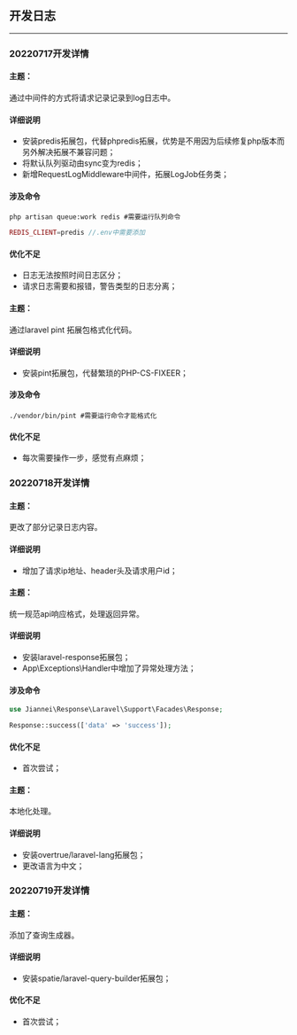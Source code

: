 ## 开发日志

------

### 20220717开发详情

#### 主题：

通过中间件的方式将请求记录记录到log日志中。

#### 详细说明

- 安装predis拓展包，代替phpredis拓展，优势是不用因为后续修复php版本而另外解决拓展不兼容问题；
- 将默认队列驱动由sync变为redis；
- 新增RequestLogMiddleware中间件，拓展LogJob任务类；

#### 涉及命令

```shell
php artisan queue:work redis #需要运行队列命令
```

```php
REDIS_CLIENT=predis //.env中需要添加
```

#### 优化不足

- 日志无法按照时间日志区分；
- 请求日志需要和报错，警告类型的日志分离；

#### 主题：

通过laravel pint 拓展包格式化代码。

#### 详细说明

- 安装pint拓展包，代替繁琐的PHP-CS-FIXEER；

#### 涉及命令

```shell
./vendor/bin/pint #需要运行命令才能格式化
```

#### 优化不足

- 每次需要操作一步，感觉有点麻烦；

### 20220718开发详情

#### 主题：

更改了部分记录日志内容。

#### 详细说明

- 增加了请求ip地址、header头及请求用户id；

#### 主题：

统一规范api响应格式，处理返回异常。

#### 详细说明

- 安装laravel-response拓展包；
- App\Exceptions\Handler中增加了异常处理方法；

#### 涉及命令

```php
use Jiannei\Response\Laravel\Support\Facades\Response;

Response::success(['data' => 'success']);
```

#### 优化不足

- 首次尝试；

#### 主题：

本地化处理。

#### 详细说明

- 安装overtrue/laravel-lang拓展包；
- 更改语言为中文；

### 20220719开发详情

#### 主题：

添加了查询生成器。

#### 详细说明

- 安装spatie/laravel-query-builder拓展包；

#### 优化不足

- 首次尝试；

